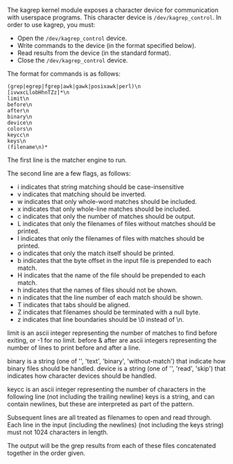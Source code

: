 
The kagrep kernel module exposes a character device for communication with userspace programs.
This character device is `/dev/kagrep_control`.
In order to use kagrep, you must:

* Open the `/dev/kagrep_control` device.
* Write commands to the device (in the format specified below).
* Read results from the device (in the standard format).
* Close the `/dev/kagrep_control` device.

The format for commands is as follows:

```
(grep|egrep|fgrep|awk|gawk|posixawk|perl)\n
[ivwxcLlobHhnTZz]*\n
limit\n
before\n
after\n
binary\n
device\n
colors\n
keycc\n
keys\n
(filename\n)*
```

The first line is the matcher engine to run.

The second line are a few flags, as follows:
* i indicates that string matching should be case-insensitive
* v indicates that matching should be inverted.
* w indicates that only whole-word matches should be included.
* x indicates that only whole-line matches should be included.
* c indicates that only the number of matches should be output.
* L indicates that only the filenames of files without matches should be printed.
* l indicates that only the filenames of files with matches should be printed.
* o indicates that only the match itself should be printed.
* b indicates that the byte offset in the input file is prepended to each match.
* H indicates that the name of the file should be prepended to each match.
* h indicates that the names of files should not be shown.
* n indicates that the line number of each match should be shown.
* T indicates that tabs should be aligned.
* Z indicates that filenames should be terminated with a null byte.
* z indicates that line boundaries should be \0 instead of \n.

limit is an ascii integer representing the number of matches to find before exiting, or -1 for no limit.
before & after are ascii integers representing the number of lines to print before and after a line.

binary is a string (one of '', 'text', 'binary', 'without-match') that indicate how binary files should be handled.
device is a string (one of '', 'read', 'skip') that indicates how character devices should be handled.

keycc is an ascii integer representing the number of characters in the following line (not including the trailing newline)
keys is a string, and can contain newlines, but these are interpreted as part of the pattern.

Subsequent lines are all treated as filenames to open and read through.
Each line in the input (including the newlines) (not including the keys string) must not 1024 characters in length.

The output will be the grep results from each of these files concatenated together in the order given.
